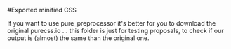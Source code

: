 #Exported minified CSS

If you want to use pure_preprocessor it's better for you to download the original purecss.io ... this folder is just for testing proposals, to check if our output is (almost) the same than the original one.